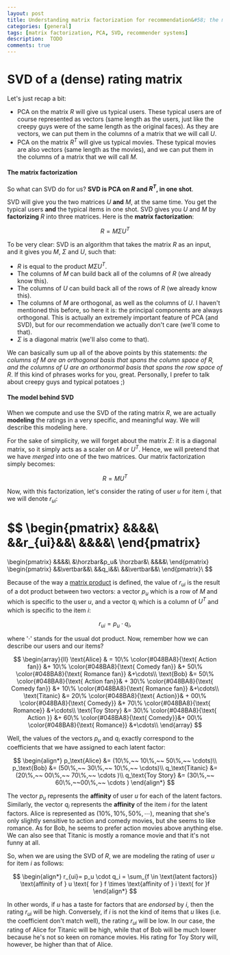 ```yaml
---
layout: post
title: Understanding matrix factorization for recommendation&#58; the model behind SVD (part 2)
categories: [general]
tags: [matrix factorization, PCA, SVD, recommender systems]
description:  TODO
comments: true
---
```


SVD of a (dense) rating matrix
==============================

Let's just recap a bit:

* PCA on the matrix $R$ will give us typical users. These typical users are of
  course represented as vectors (same length as the users, just like the creepy
  guys were of the same length as the original faces). As they are vectors, we
  can put them in the columns of a matrix that we will call $U$.
* PCA on the matrix $R^T$ will give us typical movies. These typical movies are
  also vectors (same length as the movies), and we can put them in the columns
  of a matrix that we will call $M$.

<h4>The matrix factorization</h4>

So what can SVD do for us?
**SVD is PCA on $R$ and $R^T$, in one shot**.

SVD will give you the two matrices $U$ **and** $M$, at the same time. You get
the typical users **and** the typical items in one shot. SVD gives you $U$ and
$M$ by **factorizing** $R$ into three matrices. Here is the **matrix
factorization**:

$$R = M \Sigma U^T$$

To be very clear: SVD is an algorithm that takes the matrix $R$ as an input,
and it gives you $M$, $\Sigma$ and $U$, such that:

* $R$ is equal to the product $M \Sigma U^T$.
* The columns of $M$ can build back all of the columns of $R$ (we already know
  this).
* The columns of $U$ can build back all of the rows of $R$ (we already know
  this).
* The columns of $M$ are orthogonal, as well as the columns of $U$. I haven't
  mentioned this before, so here it is: the principal components are always
  orthogonal. This is actually an extremely important feature of PCA (and SVD),
  but for our recommendation we actually don't care (we'll come to that).
* $\Sigma$ is a diagonal matrix (we'll also come to that).

We can basically sum up all of the above points by this statements: *the columns
of $M$ are an orthogonal basis that spans the column space of $R$, and the
columns of $U$ are an orthonormal basis that spans the row space of $R$*. If
this kind of phrases works for you, great. Personally, I prefer to talk about
creepy guys and typical potatoes ;)

<h4>The model behind SVD</h4>

When we compute and use the SVD of the rating matrix $R$, we are actually
**modeling** the ratings in a very specific, and meaningful way. We will
describe this modeling here.

For the sake of simplicity, we will forget about the matrix $\Sigma$: it is a
diagonal matrix, so it simply acts as a scaler on $M$ or $U^T$. Hence, we will
pretend that we have *merged* into one of the two matrices. Our matrix
factorization simply becomes:

$$R = MU^T$$

Now, with this factorization, let's consider the rating of user $u$ for item
$i$, that we will denote $r_{ui}$:

$$
\begin{pmatrix}
&&&&\\
&&r_{ui}&&\\
&&&&\\
\end{pmatrix}
=
\begin{pmatrix}
&&&&\\
&\horzbar&p_u& \horzbar&\\
&&&&\\
\end{pmatrix}
\begin{pmatrix}
&&\vertbar&&\\
&&q_i&&\\
&&\vertbar&&\\
\end{pmatrix}\\
$$

Because of the way a [matrix
product](https://en.wikipedia.org/wiki/Matrix_multiplication#Illustration) is
defined, the value of $r_{ui}$ is the result of a dot product between two
vectors: a vector $p_u$ which is a row of $M$ and which is specific to the user
$u$, and a vector $q_i$ which is a column of $U^T$ and which is specific to the
item $i$:

$$r_{ui} = p_u \cdot q_i,$$

where '$\cdot$' stands for the usual dot product. Now, remember how we can
describe our users and our items?

$$
\begin{array}{ll}
\text{Alice} & = 10\% \color{#048BA8}{\text{ Action fan}} &+ 10\%
\color{#048BA8}{\text{ Comedy fan}} &+
50\% \color{#048BA8}{\text{ Romance fan}} &+\cdots\\
\text{Bob} &= 50\% \color{#048BA8}{\text{ Action fan}}& + 30\%
\color{#048BA8}{\text{ Comedy fan}} &+ 10\%
\color{#048BA8}{\text{ Romance fan}}  &+\cdots\\
\text{Titanic} &= 20\% \color{#048BA8}{\text{ Action}}& + 00\%
\color{#048BA8}{\text{ Comedy}} &+
70\% \color{#048BA8}{\text{ Romance}} &+\cdots\\
\text{Toy Story} &= 30\% \color{#048BA8}{\text{ Action   }} &+ 60\%
\color{#048BA8}{\text{ Comedy}}&+ 00\%
\color{#048BA8}{\text{ Romance}}  &+\cdots\\
\end{array}
$$

Well, the values of the vectors $p_u$ and $q_i$ exactly correspond to the
coefficients that we have assigned to each latent factor:

$$
\begin{align*}
p_\text{Alice} &= (10\%,~~ 10\%,~~ 50\%,~~ \cdots)\\
p_\text{Bob} &= (50\%,~~ 30\%,~~ 10\%,~~ \cdots)\\
q_\text{Titanic} &= (20\%,~~ 00\%,~~ 70\%,~~ \cdots )\\
q_\text{Toy Story} &= (30\%,~~ 60\%,~~00\%,~~ \cdots )
\end{align*}
$$

The vector $p_u$ represents the **affinity** of user $u$ for each of the latent
factors. Similarly, the vector $q_i$ represents the **affinity** of the item
$i$ for the latent factors. Alice is represented as $(10\%, 10\%, 50\%,
\cdots)$, meaning that she's only slightly sensitive to action and  comedy
movies, but she seems to like romance. As for Bob, he seems to prefer action
movies above anything else. We can also see that Titanic is mostly a romance
movie and that it's not funny at all.

So, when we are using the SVD of $R$, we are modeling the rating of user $u$
for item $i$ as follows:

$$
\begin{align*}
r_{ui}= p_u \cdot q_i = \sum_{f \in \text{latent factors}} \text{affinity of } u
\text{ for } f \times \text{affinity of } i \text{ for }f
\end{align*}
$$

In other words, if $u$ has a taste for factors that are *endorsed* by $i$, then
the rating $r_{ui}$ will be high. Conversely, if $i$ is not the kind of items
that $u$ likes (i.e. the coefficient don't match well), the rating $r_{ui}$
will be low. In our case, the rating of Alice for Titanic will be high, while
that of Bob will be much lower because he's not so keen on romance movies. His
rating for Toy Story will, however, be higher than that of Alice.


